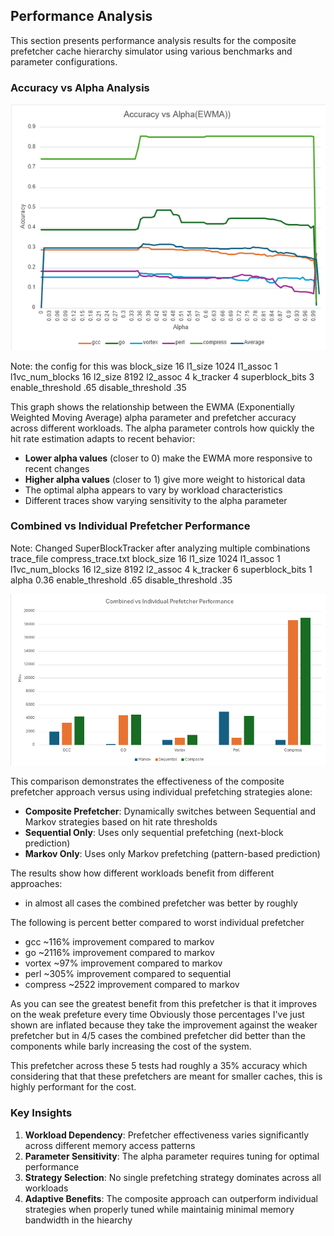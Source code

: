## Performance Analysis

This section presents performance analysis results for the composite prefetcher cache hierarchy simulator using various benchmarks and parameter configurations.

### Accuracy vs Alpha Analysis

![Accuracy vs Alpha](../images/Accuracy%20vs%20Alpha.png)


Note: the config for this was 
block_size 16
l1_size 1024
l1_assoc 1
l1vc_num_blocks 16
l2_size 8192
l2_assoc 4
k_tracker 4
superblock_bits 3
enable_threshold .65
disable_threshold .35

This graph shows the relationship between the EWMA (Exponentially Weighted Moving Average) alpha parameter and prefetcher accuracy across different workloads. The alpha parameter controls how quickly the hit rate estimation adapts to recent behavior:

- **Lower alpha values** (closer to 0) make the EWMA more responsive to recent changes
- **Higher alpha values** (closer to 1) give more weight to historical data
- The optimal alpha appears to vary by workload characteristics
- Different traces show varying sensitivity to the alpha parameter

### Combined vs Individual Prefetcher Performance

Note: Changed SuperBlockTracker after analyzing multiple combinations
trace_file compress_trace.txt
block_size 16
l1_size 1024
l1_assoc 1
l1vc_num_blocks 16
l2_size 8192
l2_assoc 4
k_tracker 6
superblock_bits 1
alpha 0.36
enable_threshold .65
disable_threshold .35

![Combined vs Individual Prefetchers](../images/Combined%20vs%20Individual%20Prefetchers.png)

This comparison demonstrates the effectiveness of the composite prefetcher approach versus using individual prefetching strategies alone:

- **Composite Prefetcher**: Dynamically switches between Sequential and Markov strategies based on hit rate thresholds
- **Sequential Only**: Uses only sequential prefetching (next-block prediction)
- **Markov Only**: Uses only Markov prefetching (pattern-based prediction)

The results show how different workloads benefit from different approaches:
- in almost all cases the combined prefetcher was better by roughly 

The following is percent better compared to worst individual prefetcher

- gcc ~116% improvement compared to markov
- go ~2116% improvement compared to markov
- vortex ~97% improvement compared to markov
- perl ~305% improvement compared to sequential
- compress ~2522 improvement compared to markov

As you can see the greatest benefit from this prefetcher is that it improves on the weak prefeture every time
Obviously those percentages I've just shown are inflated because they take the improvement against the weaker prefetcher but in 4/5 cases the combined prefetcher did better than the components while barly increasing the cost of the system.

This prefetcher across these 5 tests had roughly a 35% accuracy which considering that that these prefetchers are meant for smaller caches, this is highly performant for the cost.

### Key Insights

1. **Workload Dependency**: Prefetcher effectiveness varies significantly across different memory access patterns
2. **Parameter Sensitivity**: The alpha parameter requires tuning for optimal performance
3. **Strategy Selection**: No single prefetching strategy dominates across all workloads
4. **Adaptive Benefits**: The composite approach can outperform individual strategies when properly tuned while maintainig minimal memory bandwidth in the hiearchy